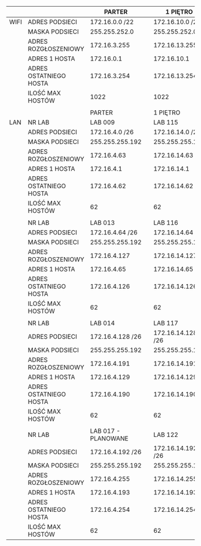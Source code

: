 |        |                        | PARTER              |   | 1 PIĘTRO          |   | 2 PIĘTRO            |
|--------|------------------------|---------------------|---|-------------------|---|---------------------|
| WIFI   | ADRES PODSIECI         | 172.16.0.0 /22      |   | 172.16.10.0 /22   |   | 172.16.20.0 /22     |
|        | MASKA PODSIECI         | 255.255.252.0       |   | 255.255.252.0     |   | 255.255.252.0       |
|        | ADRES ROZGŁOSZENIOWY   | 172.16.3.255        |   | 172.16.13.255     |   | 172.16.23.255       |
|        | ADRES  1 HOSTA         | 172.16.0.1          |   | 172.16.10.1       |   | 172.16.20.1         |
|        | ADRES OSTATNIEGO HOSTA | 172.16.3.254        |   | 172.16.13.254     |   | 172.16.23.254       |
|        | ILOŚĆ MAX HOSTÓW       | 1022                |   | 1022              |   | 1022                |
|        |                        |                     |   |                   |   |                     |
|        |                        | PARTER              |   | 1 PIĘTRO          |   | 2 PIĘTRO            |
| LAN    | NR LAB                 | LAB 009             |   | LAB 115           |   | LAB 201             |
|        | ADRES PODSIECI         | 172.16.4.0 /26      |   | 172.16.14.0 /26   |   | 172.16.24.0 /26     |
|        | MASKA PODSIECI         | 255.255.255.192     |   | 255.255.255.192   |   | 255.255.255.192     |
|        | ADRES ROZGŁOSZENIOWY   | 172.16.4.63         |   | 172.16.14.63      |   | 172.16.24.63        |
|        | ADRES  1 HOSTA         | 172.16.4.1          |   | 172.16.14.1       |   | 172.16.24.1         |
|        | ADRES OSTATNIEGO HOSTA | 172.16.4.62         |   | 172.16.14.62      |   | 172.16.24.62        |
|        | ILOŚĆ MAX HOSTÓW       | 62                  |   | 62                |   | 62                  |
|        |                        |                     |   |                   |   |                     |
|        | NR LAB                 | LAB 013             |   | LAB 116           |   | LAB 202             |
|        | ADRES PODSIECI         | 172.16.4.64 /26     |   | 172.16.14.64 /26  |   | 172.16.24.64 /26    |
|        | MASKA PODSIECI         | 255.255.255.192     |   | 255.255.255.192   |   | 255.255.255.192     |
|        | ADRES ROZGŁOSZENIOWY   | 172.16.4.127        |   | 172.16.14.127     |   | 172.16.24.127       |
|        | ADRES  1 HOSTA         | 172.16.4.65         |   | 172.16.14.65      |   | 172.16.24.65        |
|        | ADRES OSTATNIEGO HOSTA | 172.16.4.126        |   | 172.16.14.126     |   | 172.16.24.126       |
|        | ILOŚĆ MAX HOSTÓW       | 62                  |   | 62                |   | 62                  |
|        |                        |                     |   |                   |   |                     |
|        | NR LAB                 | LAB 014             |   | LAB 117           |   | LAB 203             |
|        | ADRES PODSIECI         | 172.16.4.128 /26    |   | 172.16.14.128 /26 |   | 172.16.24.128 /26   |
|        | MASKA PODSIECI         | 255.255.255.192     |   | 255.255.255.192   |   | 255.255.255.192     |
|        | ADRES ROZGŁOSZENIOWY   | 172.16.4.191        |   | 172.16.14.191     |   | 172.16.24.191       |
|        | ADRES  1 HOSTA         | 172.16.4.129        |   | 172.16.14.129     |   | 172.16.24.129       |
|        | ADRES OSTATNIEGO HOSTA | 172.16.4.190        |   | 172.16.14.190     |   | 172.16.24.190       |
|        | ILOŚĆ MAX HOSTÓW       | 62                  |   | 62                |   | 62                  |
|        |                        |                     |   |                   |   |                     |
|        | NR LAB                 | LAB 017 - PLANOWANE |   | LAB 122           |   | LAB 204 - PLANOWANE |
|        | ADRES PODSIECI         | 172.16.4.192 /26    |   | 172.16.14.192 /26 |   | 172.16.24.192 /26   |
|        | MASKA PODSIECI         | 255.255.255.192     |   | 255.255.255.192   |   | 255.255.255.192     |
|        | ADRES ROZGŁOSZENIOWY   | 172.16.4.255        |   | 172.16.14.255     |   | 172.16.24.255       |
|        | ADRES  1 HOSTA         | 172.16.4.193        |   | 172.16.14.193     |   | 172.16.24.193       |
|        | ADRES OSTATNIEGO HOSTA | 172.16.4.254        |   | 172.16.14.254     |   | 172.16.24.254       |
|        | ILOŚĆ MAX HOSTÓW       | 62                  |   | 62                |   | 62                  |
